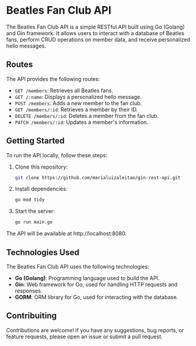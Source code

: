 # Beatles Fan Club API

The Beatles Fan Club API is a simple RESTful API built using Go (Golang) and Gin framework. It allows users to interact with a database of Beatles fans, perform CRUD operations on member data, and receive personalized hello messages.

## Routes

The API provides the following routes:

- `GET /members`: Retrieves all Beatles fans.
- `GET /:name`: Displays a personalized hello message.
- `POST /members`: Adds a new member to the fan club.
- `GET /members/:id`: Retrieves a member by their ID.
- `DELETE /members/:id`: Deletes a member from the fan club.
- `PATCH /members/:id`: Updates a member's information.

## Getting Started

To run the API locally, follow these steps:

1. Clone this repository:

   ```bash
   git clone https://github.com/marialuizaleitao/gin-rest-api.git
2. Install dependencies:

   ```bash
   go mod tidy
3. Start the server:

   ```bash
   go run main.go

The API will be available at http://localhost:8080.

## Technologies Used

The Beatles Fan Club API uses the following technologies:

- **Go (Golang)**: Programming language used to build the API.
- **Gin**: Web framework for Go, used for handling HTTP requests and responses.
- **GORM**: ORM library for Go, used for interacting with the database.

## Contribuiting

Contributions are welcome! If you have any suggestions, bug reports, or feature requests, please open an issue or submit a pull request.
